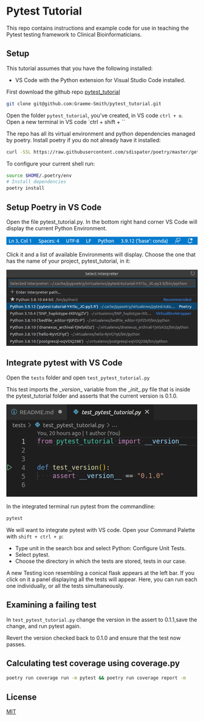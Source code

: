 # Pytest Tutorial

This repo contains instructions and example code for use in teaching the Pytest testing framework to Clinical Bioinformaticians.

## Setup

This tutorial assumes that you have the following installed:
- VS Code with the Python extension for Visual Studio Code installed. 

First download the github repo [pytest_tutorial](https://github.com/Graeme-Smith/pytest_tutorial) 

```bash
git clone git@github.com:Graeme-Smith/pytest_tutorial.git
```

Open the folder `pytest_tutorial`, you've created, in VS code `ctrl + o`.  Open a new terminal in VS code `ctrl + shift + \``   

The repo has all its virtual environment and python dependencies managed by poetry.  Install poetry if you do not already have it installed:

```bash
curl -SSL https://raw.githubusercontent.com/sdispater/poetry/master/get-poetry.py | python
```
To configure your current shell run:

```bash
source $HOME/.poetry/env
# Install dependencies
poetry install
```

## Setup Poetry in VS Code 

Open the file pytest_tutorial.py.  In the bottom right hand corner VS Code will display the current Python Environment.

![Screenshot of taskbar](task_bar.png)

Click it and a list of available Environments will display. Choose the one that has the name of your project, pytest_tutorial, in it:

![Select interpreter](select_interpreter_cropped.png)

## Integrate pytest with VS Code

Open the `tests` folder and open `test_pytest_tutorial.py` 

This test imports the \__version__ variable from the \__init__.py file that is inside the pytest_tutorial folder and asserts that the current version is 0.1.0.

![Screenshot of test suite](Screenshot_test.png)

In the integrated terminal run pytest from the commandline:

```bash
pytest
```

We will want to integrate pytest with VS code. Open your Command Palette with `shift + ctrl + p`:

- Type unit in the search box and select Python: Configure Unit Tests.
- Select pytest.
- Choose the directory in which the tests are stored, tests in our case.

A new Testing icon resembling a conical flask appears at the left bar. If you click on it a panel displaying all the tests will appear. Here, you can run each one individually, or all the tests simultaneously.

## Examining a failing test

In `test_pytest_tutorial.py` change the version in the assert to 0.1.1,save the change, and run pytest again.

Revert the version checked back to 0.1.0 and ensure that the test now passes.

## Calculating test coverage using coverage.py

```bash
poetry run coverage run -m pytest && poetry run coverage report -m
```

## License
[MIT](https://choosealicense.com/licenses/mit/)